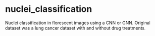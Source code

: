 # nuclei_classification
Nuclei classification in florescent images using a CNN or GNN. Original dataset was a lung cancer dataset with and without drug treatments.
